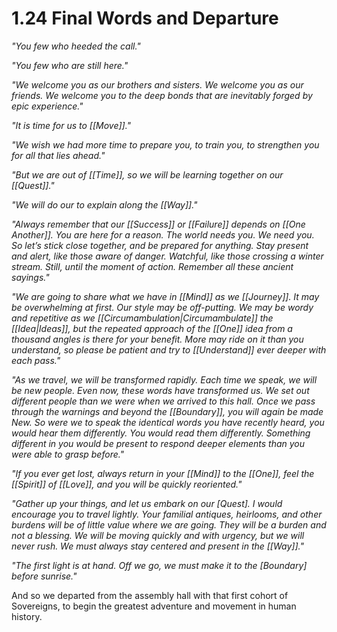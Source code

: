 # 1.24 Final Words and Departure
_"You few who heeded the call."_ 

_"You few who are still here."_ 

_"We welcome you as our brothers and sisters. We welcome you as our friends. We welcome you to the deep bonds that are inevitably forged by epic experience."_ 

_"It is time for us to [[Move]]."_ 

_"We wish we had more time to prepare you, to train you, to strengthen you for all that lies ahead."_ 

_"But we are out of [[Time]], so we will be learning together on our [[Quest]]."_ 

_"We will do our to explain along the [[Way]]."_ 

_"Always remember that our [[Success]] or [[Failure]] depends on [[One Another]]. You are here for a reason. The world needs you. We need you. So let’s stick close together, and be prepared for anything. Stay present and alert, like those aware of danger. Watchful, like those crossing a winter stream. Still, until the moment of action. Remember all these ancient sayings."_ 

_"We are going to share what we have in [[Mind]] as we [[Journey]]. It may be overwhelming at first. Our style may be off-putting. We may be wordy and repetitive as we [[Circumambulation|Circumambulate]] the [[Idea|Ideas]], but the repeated approach of the [[One]] idea from a thousand angles is there for your benefit. More may ride on it than you understand, so please be patient and try to [[Understand]] ever deeper with each pass."_

_"As we travel, we will be transformed rapidly. Each time we speak, we will be new people. Even now, these words have transformed us. We set out different people than we were when we arrived to this hall. Once we pass through the warnings and beyond the [[Boundary]], you will again be made New. So were we to speak the identical words you have recently heard, you would hear them differently. You would read them differently. Something different in you would be present to respond deeper elements than you were able to grasp before."_

_"If you ever get lost, always return in your [[Mind]] to the [[One]], feel the [[Spirit]] of [[Love]], and you will be quickly reoriented."_ 

_"Gather up your things, and let us embark on our [Quest]. I would encourage you to travel lightly. Your familial antiques, heirlooms, and other burdens will be of little value where we are going. They will be a burden and not a blessing. We will be moving quickly and with urgency, but we will never rush. We must always stay centered and present in the [[Way]]."_ 

_"The first light is at hand. Off we go, we must make it to the [Boundary] before sunrise."_

And so we departed from the assembly hall with that first cohort of Sovereigns, to begin the greatest adventure and movement in human history. 

